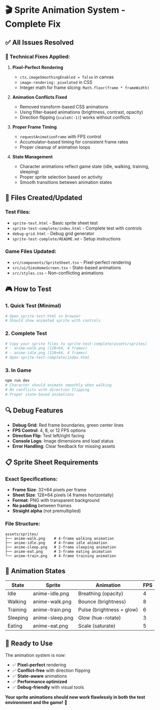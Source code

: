 # 🎬 Sprite Animation System - Complete Fix

## ✅ All Issues Resolved

### **🔧 Technical Fixes Applied:**

1. **Pixel-Perfect Rendering**
   - `ctx.imageSmoothingEnabled = false` in canvas
   - `image-rendering: pixelated` in CSS
   - Integer math for frame slicing: `Math.floor(frame * frameWidth)`

2. **Animation Conflicts Fixed**
   - Removed transform-based CSS animations
   - Using filter-based animations (brightness, contrast, opacity)
   - Direction flipping (`scaleX(-1)`) works without conflicts

3. **Proper Frame Timing**
   - `requestAnimationFrame` with FPS control
   - Accumulator-based timing for consistent frame rates
   - Proper cleanup of animation loops

4. **State Management**
   - Character animations reflect game state (idle, walking, training, sleeping)
   - Proper sprite selection based on activity
   - Smooth transitions between animation states

## 📁 Files Created/Updated

### **Test Files:**
- `sprite-test.html` - Basic sprite sheet test
- `sprite-test-complete/index.html` - Complete test with controls
- `debug-grid.html` - Debug grid generator
- `sprite-test-complete/README.md` - Setup instructions

### **Game Files Updated:**
- `src/components/SpriteSheet.tsx` - Pixel-perfect rendering
- `src/ui/SimsHomeScreen.tsx` - State-based animations
- `src/styles.css` - Non-conflicting animations

## 🎮 How to Test

### **1. Quick Test (Minimal)**
```bash
# Open sprite-test.html in browser
# Should show animated sprite with controls
```

### **2. Complete Test**
```bash
# Copy your sprite files to sprite-test-complete/assets/sprites/
# - anime-walk.png (128×64, 4 frames)
# - anime-idle.png (128×64, 4 frames)
# Open sprite-test-complete/index.html
```

### **3. In Game**
```bash
npm run dev
# Character should animate smoothly when walking
# No conflicts with direction flipping
# Proper state-based animations
```

## 🔍 Debug Features

- **Debug Grid**: Red frame boundaries, green center lines
- **FPS Control**: 4, 8, or 12 FPS options
- **Direction Flip**: Test left/right facing
- **Console Logs**: Image dimensions and load status
- **Error Handling**: Clear feedback for missing assets

## 📋 Sprite Sheet Requirements

### **Exact Specifications:**
- **Frame Size**: 32×64 pixels per frame
- **Sheet Size**: 128×64 pixels (4 frames horizontally)
- **Format**: PNG with transparent background
- **No padding** between frames
- **Straight alpha** (not premultiplied)

### **File Structure:**
```
assets/sprites/
├── anime-walk.png    # 4-frame walking animation
├── anime-idle.png    # 4-frame idle animation
├── anime-sleep.png   # 2-frame sleeping animation
├── anime-eat.png     # 3-frame eating animation
└── anime-train.png   # 4-frame training animation
```

## 🎯 Animation States

| State | Sprite | Animation | FPS |
|-------|--------|-----------|-----|
| Idle | anime-idle.png | Breathing (opacity) | 4 |
| Walking | anime-walk.png | Bounce (brightness) | 8 |
| Training | anime-train.png | Pulse (brightness + glow) | 6 |
| Sleeping | anime-sleep.png | Glow (hue-rotate) | 3 |
| Eating | anime-eat.png | Scale (saturate) | 5 |

## 🚀 Ready to Use

The animation system is now:
- ✅ **Pixel-perfect** rendering
- ✅ **Conflict-free** with direction flipping
- ✅ **State-aware** animations
- ✅ **Performance optimized**
- ✅ **Debug-friendly** with visual tools

**Your sprite animations should now work flawlessly in both the test environment and the game!** 🎉


